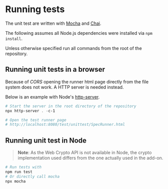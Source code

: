 # Running tests

The unit test are written with [Mocha](https://mochajs.org/) and [Chai](https://www.chaijs.com/).

The following assumes all Node.js dependencies were installed via `npm install`.

Unless otherwise specified run all commands from the root of the repository.

## Running unit tests in a browser

Because of *CORS* opening the runner html page directly from the file system does not work.
A HTTP server is needed instead.

Below is an example with Node's [http-server](https://www.npmjs.com/package/http-server).

```PowerShell
# Start the server in the root directory of the repository
npx http-server . -c-1

# Open the test runner page
# http://localhost:8080/test/unittest/SpecRunner.html
```

## Running unit test in Node

> **Note**:
> As the Web Crypto API is not available in Node,
> the crypto implementation used differs from the one
> actually used in the add-on.

```PowerShell
# Run tests with
npm run test
# Or directly call mocha
npx mocha
```
